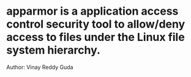 # apparmor is a application access control security tool to allow/deny access to files under the Linux file system hierarchy.

Author: Vinay Reddy Guda